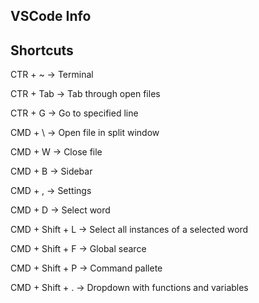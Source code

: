
## VSCode Info

Shortcuts
---

CTR + ~ -> Terminal

CTR + Tab -> Tab through open files

CTR + G -> Go to specified line

CMD + \ -> Open file in split window

CMD + W -> Close file

CMD + B -> Sidebar

CMD + , -> Settings

CMD + D -> Select word

CMD + Shift + L -> Select all instances of a selected word

CMD + Shift + F -> Global searce

CMD + Shift + P -> Command pallete

CMD + Shift + . -> Dropdown with functions and variables
